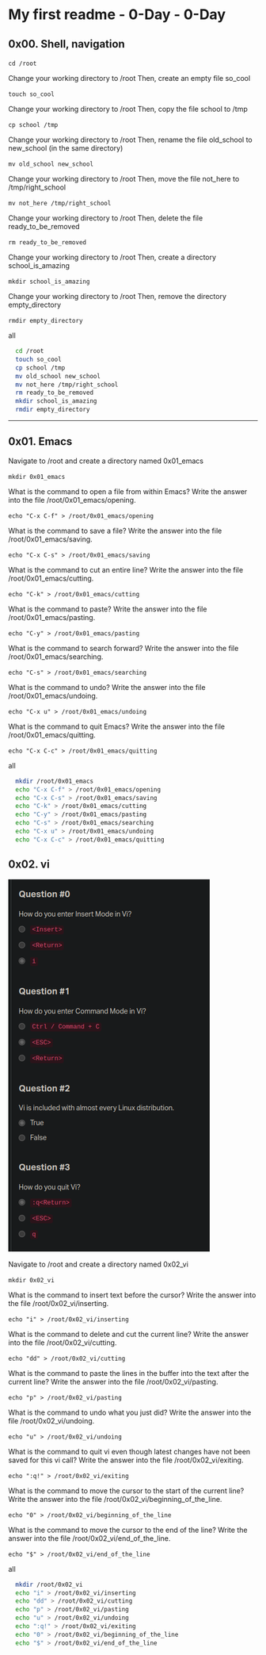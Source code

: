 # My first readme - 0-Day - 0-Day

## 0x00. Shell, navigation

`cd /root`

Change your working directory to /root
Then, create an empty file so_cool

`touch so_cool`

Change your working directory to /root
Then, copy the file school to /tmp

`cp school /tmp`

Change your working directory to /root
Then, rename the file old_school to new_school (in the same directory)

`mv old_school new_school`

Change your working directory to /root
Then, move the file not_here to /tmp/right_school

`mv not_here /tmp/right_school`

Change your working directory to /root
Then, delete the file ready_to_be_removed

`rm ready_to_be_removed`

Change your working directory to /root
Then, create a directory school_is_amazing

`mkdir school_is_amazing`

Change your working directory to /root
Then, remove the directory empty_directory

`rmdir empty_directory`

all

```bash
  cd /root
  touch so_cool
  cp school /tmp
  mv old_school new_school
  mv not_here /tmp/right_school
  rm ready_to_be_removed
  mkdir school_is_amazing
  rmdir empty_directory
```

---

## 0x01. Emacs

Navigate to /root and create a directory named 0x01_emacs

`mkdir 0x01_emacs`

What is the command to open a file from within Emacs?
Write the answer into the file /root/0x01_emacs/opening.

`echo "C-x C-f" > /root/0x01_emacs/opening`

What is the command to save a file?
Write the answer into the file /root/0x01_emacs/saving.

`echo "C-x C-s" > /root/0x01_emacs/saving`

What is the command to cut an entire line?
Write the answer into the file /root/0x01_emacs/cutting.

`echo "C-k" > /root/0x01_emacs/cutting`

What is the command to paste?
Write the answer into the file /root/0x01_emacs/pasting.

`echo "C-y" > /root/0x01_emacs/pasting`

What is the command to search forward?
Write the answer into the file /root/0x01_emacs/searching.

`echo "C-s" > /root/0x01_emacs/searching`

What is the command to undo?
Write the answer into the file /root/0x01_emacs/undoing.

`echo "C-x u" > /root/0x01_emacs/undoing`

What is the command to quit Emacs?
Write the answer into the file /root/0x01_emacs/quitting.

`echo "C-x C-c" > /root/0x01_emacs/quitting`

all

```bash
  mkdir /root/0x01_emacs
  echo "C-x C-f" > /root/0x01_emacs/opening
  echo "C-x C-s" > /root/0x01_emacs/saving
  echo "C-k" > /root/0x01_emacs/cutting
  echo "C-y" > /root/0x01_emacs/pasting
  echo "C-s" > /root/0x01_emacs/searching
  echo "C-x u" > /root/0x01_emacs/undoing
  echo "C-x C-c" > /root/0x01_emacs/quitting
```

## 0x02. vi

![Alt text](img/image.png)

Navigate to /root and create a directory named 0x02_vi

`mkdir 0x02_vi`

What is the command to insert text before the cursor?
Write the answer into the file /root/0x02_vi/inserting.

`echo "i" > /root/0x02_vi/inserting`

What is the command to delete and cut the current line?
Write the answer into the file /root/0x02_vi/cutting.

`echo "dd" > /root/0x02_vi/cutting`

What is the command to paste the lines in the buffer into the text after the current line?
Write the answer into the file /root/0x02_vi/pasting.

`echo "p" > /root/0x02_vi/pasting`

What is the command to undo what you just did?
Write the answer into the file /root/0x02_vi/undoing.

`echo "u" > /root/0x02_vi/undoing`

What is the command to quit vi even though latest changes have not been saved for this vi call?
Write the answer into the file /root/0x02_vi/exiting.

`echo ":q!" > /root/0x02_vi/exiting`

What is the command to move the cursor to the start of the current line?
Write the answer into the file /root/0x02_vi/beginning_of_the_line.

`echo "0" > /root/0x02_vi/beginning_of_the_line`

What is the command to move the cursor to the end of the line?
Write the answer into the file /root/0x02_vi/end_of_the_line.

`echo "$" > /root/0x02_vi/end_of_the_line`

all

```bash
  mkdir /root/0x02_vi
  echo "i" > /root/0x02_vi/inserting
  echo "dd" > /root/0x02_vi/cutting
  echo "p" > /root/0x02_vi/pasting
  echo "u" > /root/0x02_vi/undoing
  echo ":q!" > /root/0x02_vi/exiting
  echo "0" > /root/0x02_vi/beginning_of_the_line
  echo "$" > /root/0x02_vi/end_of_the_line
```

